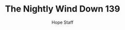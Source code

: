 ---
image: /assets/img/nwd/139_nwd_psalm_16_8_nlt.png
title: The Nightly Wind Down 139
categories:
  - The Nightly Wind Down
author: Hope Staff
notes: The Nightly Wind Down 139
embed: >-
  EMBED_GOES_HERE
transcript: >-
  SOME LINES OF TEXT START HERE
---
